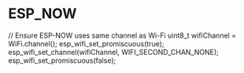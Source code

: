 # ESP_NOW


  // Ensure ESP-NOW uses same channel as Wi-Fi
  uint8_t wifiChannel = WiFi.channel();
  esp_wifi_set_promiscuous(true);
  esp_wifi_set_channel(wifiChannel, WIFI_SECOND_CHAN_NONE);
  esp_wifi_set_promiscuous(false);
